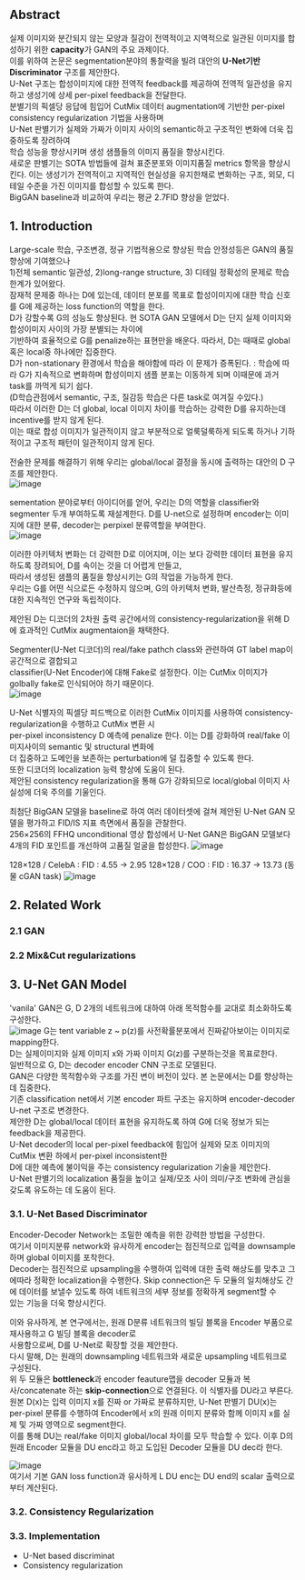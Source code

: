 ## Abstract
실제 이미지와 분간되지 않는 모양과 질감이 전역적이고 지역적으로 일관된 이미지를 합성하기 위한 **capacity**가 GAN의 주요 과제이다.  
이를 위하여 논문은 segmentation분야의 통찰력을 빌려 대안의 **U-Net기반 Discriminator** 구조를 제안한다.  
U-Net 구조는 합성이미지에 대한 전역적 feedback를 제공하여 전역적 일관성을 유지하고 생성기에 상세 per-pixel feedback을 전달한다.  
분별기의 픽셀당 응답에 힘입어 CutMix 데이터 augmentation에 기반한 per-pixel consistency regularization 기법을 사용하며  
U-Net 판별기가 실제와 가짜가 이미지 사이의 semantic하고 구조적인 변화에 더욱 집중하도록 장려하여  
학습 성능을 향상시키며 생성 샘플들의 이미지 품질을 향상시킨다.  
새로운 판별기는 SOTA 방법들에 걸쳐 표준분포와 이미지품질 metrics 항목을 향상시킨다.
이는 생성기가 전역적이고 지역적인 현실성을 유지한채로 변화하는 구조, 외모, 디테일 수준을 가진 이미지를 합성할 수 있도록 한다.  
BigGAN baseline과 비교하여 우리는 평균 2.7FID 향상을 얻었다.  

## 1. Introduction

Large-scale 학습, 구조변경, 정규 기법적용으로 향상된 학습 안정성등은 GAN의 품질 향상에 기여했으나   
1)전체 semantic 일관성, 2)long-range structure, 3) 디테일 정확성의 문제로 학습 한계가 있어왔다.  
잠재적 문제중 하나는 D에 있는데, 데이터 분포를 목표로 합성이미지에 대한 학습 신호를 G에 제공하는 loss function의 역할을 한다.  
D가 강할수록 G의 성능도 향상된다. 현 SOTA GAN 모델에서 D는 단지 실제 이미지와 합성이미지 사이의 가장 분별되는 차이에  
기반하여 효율적으로 G를 penalize하는 표현만을 배운다. 따라서, D는 때때로 global 혹은 local중 하나에만 집중한다.  
D가 non-stationary 환경에서 학습을 해야함에 따라 이 문제가 증폭된다. : 
학습에 따라 G가 지속적으로 변화하며 합성이미지 샘플 분포는 이동하게 되며 이때문에 과거 task를 까먹게 되기 쉽다.  
(D학습관점에서 semantic, 구조, 질감등 학습은 다른 task로 여겨질 수있다.)  
따라서 이러한 D는 더 global, local 이미지 차이를 학습하는 강력한 D를 유지하는데 incentive를 받지 않게 된다.  
이는 때로 합성 이미지가 일관적이지 않고 부분적으로 얼룩덜룩하게 되도록 하거나 기하적이고 구조적 패턴이 일관적이지 않게 된다.  

전술한 문제를 해결하기 위해 우리는 global/local 결정을 동시에 출력하는 대안의 D 구조를 제안한다.  
![image](https://user-images.githubusercontent.com/40943064/125013911-a1952b00-e0a7-11eb-96c5-15f3a8fab7b0.png)  

sementation 분야로부터 아이디어를 얻어, 우리는 D의 역할을 classifier와 segmenter 두개 부여하도록 재설계한다.
D를 U-net으로 설정하며 encoder는 이미지에 대한 분류, decoder는 perpixel 분류역할을 부여한다.  
![image](https://user-images.githubusercontent.com/40943064/125020204-6698f480-e0b3-11eb-8c33-3f2ca4ec50f7.png)  

이러한 아키텍처 변화는 더 강력한 D로 이어지며, 이는 보다 강력한 데이터 표현을 유지하도록 장려되어, D를 속이는 것을 더 어렵게 만들고,  
따라서 생성된 샘플의 품질을 향상시키는 G의 작업을 가능하게 한다.  
우리는 G를 어떤 식으로든 수정하지 않으며, G의 아키텍처 변화, 발산측정, 정규화등에 대한 지속적인 연구와 독립적이다.

제안된 D는  디코더의 2차원 출력 공간에서의 consistency-regularization을 위해 D에 효과적인 CutMix augmentaion을 채택한다.  

Segmenter(U-Net 디코더)의 real/fake pathch class와 관련하여 GT label map이 공간적으로 결합되고  
classifier(U-Net Encoder)에 대해 Fake로 설정한다. 이는 CutMix 이미지가 golbally fake로 인식되어야 하기 때문이다.   
![image](https://user-images.githubusercontent.com/40943064/125020507-ecb53b00-e0b3-11eb-981c-adf5e6e7d8e6.png)  

U-Net 식별자의 픽셀당 피드백으로 이러한 CutMix 이미지를 사용하여 consistency-regularization을 수행하고 CutMix 변환 시  
per-pixel inconsistency D 예측에 penalize 한다. 이는 D를 강화하여 real/fake 이미지사이의 semantic 및 structural 변화에  
더 집중하고 도메인을 보존하는 perturbation에 덜 집중할 수 있도록 한다.  
또한 디코더의 localization 능력 향상에 도움이 된다.  
제안된 consistency regularization을 통해 G가 강화되므로 local/global 이미지 사실성에 더욱 주의를 기울인다.  

최첨단 BigGAN 모델을 baseline로 하여 여러 데이터셋에 걸쳐 제안된 U-Net GAN 모델을 평가하고 FID/IS 지표 측면에서 품질을 관찰한다.  
256×256의 FFHQ unconditional 영상 합성에서 U-Net GAN은 BigGAN 모델보다 4개의 FID 포인트를 개선하여 고품질 얼굴을 합성한다.
![image](https://user-images.githubusercontent.com/40943064/125024379-98ae5480-e0bb-11eb-8fa5-1e5dfb290698.png)

128×128 / CelebA : FID : 4.55 -> 2.95
128×128 / COO : FID : 16.37 -> 13.73 (동물 cGAN task)
![image](https://user-images.githubusercontent.com/40943064/125024527-e88d1b80-e0bb-11eb-98c5-2d8663ce1d71.png)

## 2. Related Work 
### 2.1 GAN
### 2.2 Mix&Cut regularizations

## 3. U-Net GAN Model
'vanila' GAN은 G, D 2개의 네트워크에 대하여 아래 목적함수를 교대로 최소화하도록 구성한다.  
![image](https://user-images.githubusercontent.com/40943064/125053005-880fd580-e0df-11eb-948e-213298f11d94.png)
G는 tent variable z ~ p(z)를 사전확률분포에서 진짜같아보이는 이미지로 mapping한다.  
D는 실제이미지와 실제 이미지 x와 가짜 이미지 G(z)를 구분하는것을 목표로한다.  
일반적으로 G, D는 decoder encoder CNN 구조로 모델된다.  
GAN은 다양한 목적함수와 구조를 가진 변이 버전이 있다. 본 논문에서는 D를 향상하는데 집중한다.  
기존 classification net에서 기본 encoder 파트 구조는 유지하며 encoder-decoder U-net 구조로 변경한다.  
제안한 D는 global/local 데이터 표현을 유지하도록 하여 G에 더욱 정보가 되는 feedback을 제공한다.  
U-Net decoder의 local per-pixel feedback에 힘입어 실제와 모조 이미지의 CutMix 변환 하에서 per-pixel inconsistent한  
D에 대한 예측에 불이익을 주는 consistency regularization 기술을 제안한다.  
U-Net 판별기의 localization 품질을 높이고 실제/모조 사이 의미/구조 변화에 관심을 갖도록 유도하는 데 도움이 된다.

### 3.1. U-Net Based Discriminator

Encoder-Decoder Network는 조밀한 예측을 위한 강력한 방법을 구성한다.  
여기서 이미지분류 network와 유사하게 encoder는 점진적으로 입력을 downsample하며 global 이미지를 포착한다.  
Decoder는 점진적으로 upsampling을 수행하여 입력에 대한 출력 해상도를 맞추고 그에따라 정확한 localization을 수행한다. 
Skip connection은 두 모듈의 일치해상도 간에 데이터를 보낼수 있도록 하여 네트워크의 세부 정보를 정확하게 segment할 수  
있는 기능을 더욱 향상시킨다.

이와 유사하게, 본 연구에서는, 원래 D분류 네트워크의 빌딩 블록을 Encoder 부품으로 재사용하고 G 빌딩 블록을 decoder로  
사용함으로써, D를 U-Net로 확장할 것을 제안한다.  
다시 말해, D는 원래의 downsampling 네트워크와 새로운 upsampling 네트워크로 구성된다.  
위 두 모듈은 **bottleneck**과 encoder feauture맵을 decoder 모듈과 복사/concatenate 하는 **skip-connection**으로 연결된다.
이 식별자를 DU라고 부른다. 원본 D(x)는 입력 이미지 x를 진짜 or 가짜로 분류하지만, U-Net 판별기 DU(x)는  
per-pixel 분류를 수행하여 Encoder에서 x의 원래 이미지 분류와 함께 이미지 x를 실제 및 가짜 영역으로 segment한다.  
이를 통해 DU는 real/fake 이미지 global/local 차이를 모두 학습할 수 있다.
이후 D의 원래 Encoder 모듈을 DU enc라고 하고 도입된 Decoder 모듈을 DU dec라 한다.  

![image](https://user-images.githubusercontent.com/40943064/125060600-7d593e80-e0e7-11eb-9e0e-77ad8b7580ad.png)  
여기서 기본 GAN loss function과 유사하게 L DU enc는 DU end의 scalar 출력으로부터 계산된다.  



### 3.2. Consistency Regularization
### 3.3. Implementation
- U-Net based discriminat
- Consistency regularization

